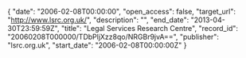 {
  "date": "2006-02-08T00:00:00", 
  "open_access": false, 
  "target_url": "http://www.lsrc.org.uk/", 
  "description": "", 
  "end_date": "2013-04-30T23:59:59Z", 
  "title": "Legal Services Research Centre", 
  "record_id": "20060208T000000/TDbPljXzz8qo/NRGBr9jvA==", 
  "publisher": "lsrc.org.uk", 
  "start_date": "2006-02-08T00:00:00Z"
}


